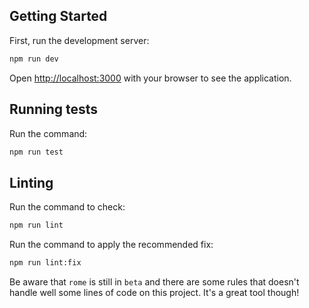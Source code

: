 ## Getting Started

First, run the development server:

```bash
npm run dev
```

Open [http://localhost:3000](http://localhost:3000) with your browser to see the application.

## Running tests

Run the command:

```bash
npm run test
```

## Linting

Run the command to check:

```bash
npm run lint
```

Run the command to apply the recommended fix:

```bash
npm run lint:fix
```

Be aware that `rome` is still in `beta` and there are some rules that doesn't handle well some lines of code on this project. It's a great tool though!